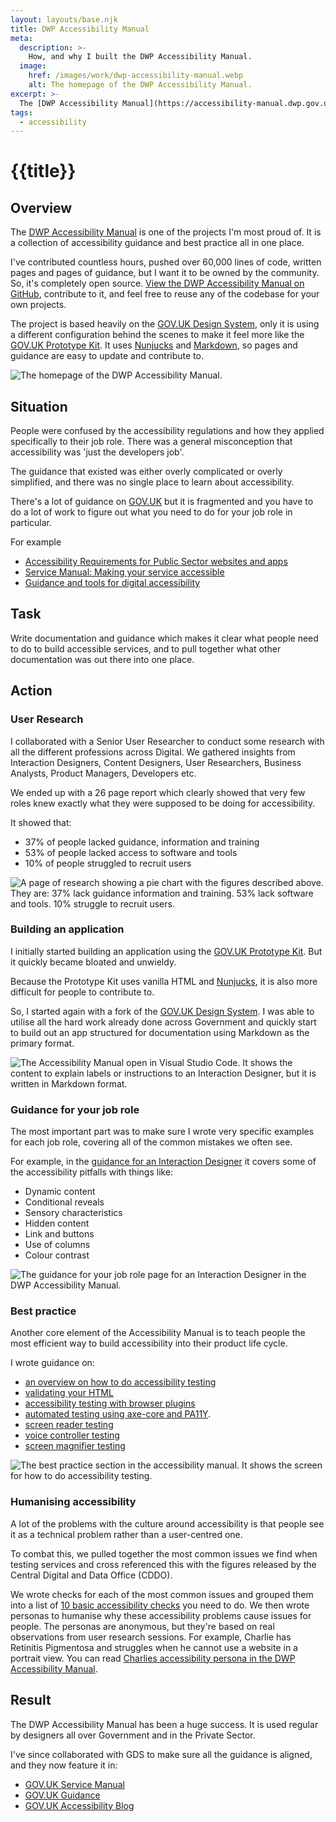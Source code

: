 ```yaml
---
layout: layouts/base.njk
title: DWP Accessibility Manual
meta:
  description: >-
    How, and why I built the DWP Accessibility Manual.
  image:
    href: /images/work/dwp-accessibility-manual.webp
    alt: The homepage of the DWP Accessibility Manual.
excerpt: >-
  The [DWP Accessibility Manual](https://accessibility-manual.dwp.gov.uk/) is one of the projects I’m most proud of. It is a collection of accessibility guidance and best practice all in one place.
tags:
  - accessibility
---
```


# {{title}}

## Overview

The [DWP Accessibility Manual](https://accessibility-manual.dwp.gov.uk) is one of the projects I'm most proud of. It is a collection of accessibility guidance and best practice all in one place.

I've contributed countless hours, pushed over 60,000 lines of code, written pages and pages of guidance, but I want it to be owned by the community. So, it's completely open source. [View the DWP Accessibility Manual on GitHub](https://github.com/dwp/accessibility-manual), contribute to it, and feel free to reuse any of the codebase for your own projects.

The project is based heavily on the [GOV.UK Design System](https://design-system.service.gov.uk/), only it is using a different configuration behind the scenes to make it feel more like the [GOV.UK Prototype Kit](https://govuk-prototype-kit.herokuapp.com/docs). It uses [Nunjucks](https://mozilla.github.io/nunjucks/templating.html) and [Markdown](https://www.markdownguide.org/), so pages and guidance are easy to update and contribute to.

![The homepage of the DWP Accessibility Manual.](/images/work/dwp-accessibility-manual.webp)

## Situation

People were confused by the accessibility regulations and how they applied specifically to their job role. There was a general misconception that accessibility was 'just the developers job'.

The guidance that existed was either overly complicated or overly simplified, and there was no single place to learn about accessibility. 

There's a lot of guidance on [GOV.UK](https://gov.uk) but it is fragmented and you have to do a lot of work to figure out what you need to do for your job role in particular.

For example
- [Accessibility Requirements for Public Sector websites and apps](https://www.gov.uk/guidance/accessibility-requirements-for-public-sector-websites-and-apps)
- [Service Manual: Making your service accessible](https://www.gov.uk/service-manual/helping-people-to-use-your-service/making-your-service-accessible-an-introduction)
- [Guidance and tools for digital accessibility](https://www.gov.uk/guidance/guidance-and-tools-for-digital-accessibility)

## Task

Write documentation and guidance which makes it clear what people need to do to build accessible services, and to pull together what other documentation was out there into one place.

## Action

### User Research
I collaborated with a Senior User Researcher to conduct some research with all the different professions across Digital. We gathered insights from Interaction Designers, Content Designers, User Researchers, Business Analysts, Product Managers, Developers etc.

We ended up with a 26 page report which clearly showed that very few roles knew exactly what they were supposed to be doing for accessibility.

It showed that:
- 37% of people lacked guidance, information and training
- 53% of people lacked access to software and tools
- 10% of people struggled to recruit users

![A page of research showing a pie chart with the figures described above. They are: 37% lack guidance information and training. 53% lack software and tools. 10% struggle to recruit users.](/images/work/dwp-accessibility-manual-research.webp)

### Building an application
I initially started building an application using the [GOV.UK Prototype Kit](https://govuk-prototype-kit.herokuapp.com/docs). But it quickly became bloated and unwieldy. 

Because the Prototype Kit uses vanilla HTML and [Nunjucks](https://mozilla.github.io/nunjucks/), it is also more difficult for people to contribute to.

So, I started again with a fork of the [GOV.UK Design System](https://design-system.service.gov.uk/). I was able to utilise all the hard work already done across Government and quickly start to build out an app structured for documentation using Markdown as the primary format.

![The Accessibility Manual open in Visual Studio Code. It shows the content to explain labels or instructions to an Interaction Designer, but it is written in Markdown format.](/images/work/dwp-accessibility-manual-markdown.webp)

### Guidance for your job role

The most important part was to make sure I wrote very specific examples for each job role, covering all of the common mistakes we often see.

For example, in the [guidance for an Interaction Designer](https://accessibility-manual.dwp.gov.uk/guidance-for-your-job-role/interaction-designer) it covers some of the accessibility pitfalls with things like:
- Dynamic content
- Conditional reveals
- Sensory characteristics
- Hidden content
- Link and buttons
- Use of columns
- Colour contrast

![The guidance for your job role page for an Interaction Designer in the DWP Accessibility Manual.](/images/work/dwp-accessibility-manual-interaction-designer.webp)


### Best practice

Another core element of the Accessibility Manual is to teach people the most efficient way to build accessibility into their product life cycle.

I wrote guidance on:
- [an overview on how to do accessibility testing](https://accessibility-manual.dwp.gov.uk/best-practice/how-to-do-accessibility-testing)
- [validating your HTML](https://accessibility-manual.dwp.gov.uk/best-practice/validating-html)
- [accessibility testing with browser plugins](https://accessibility-manual.dwp.gov.uk/best-practice/automated-testing-using-browser-plugins)
- [automated testing using axe-core and PA11Y](https://accessibility-manual.dwp.gov.uk/best-practice/automated-testing-using-axe-core-and-pa11y).
- [screen reader testing](https://accessibility-manual.dwp.gov.uk/best-practice/screen-reader-testing)
- [voice controller testing](https://accessibility-manual.dwp.gov.uk/best-practice/voice-controller-testing)
- [screen magnifier testing](https://accessibility-manual.dwp.gov.uk/best-practice/screen-magnifier-testing)

![The best practice section in the accessibility manual. It shows the screen for how to do accessibility testing.](/images/work/dwp-accessibility-manual-how-to-test.webp)


### Humanising accessibility

A lot of the problems with the culture around accessibility is that people see it as a technical problem rather than a user-centred one. 

To combat this, we pulled together the most common issues we find when testing services and cross referenced this with the figures released by the Central Digital and Data Office (CDDO). 

We wrote checks for each of the most common issues and grouped them into a list of [10 basic accessibility checks](https://accessibility-manual.dwp.gov.uk/tools-and-resources/basic-accessibility-checks) you need to do. We then wrote personas to humanise why these accessibility problems cause issues for people. The personas are anonymous, but they're based on real observations from user research sessions. For example, Charlie has Retinitis Pigmentosa and struggles when he cannot use a website in a portrait view. You can read [Charlies accessibility persona in the DWP Accessibility Manual](https://accessibility-manual.dwp.gov.uk/tools-and-resources/basic-accessibility-checks/2-responsive-design-impact-on-users#vertical-orientation).

## Result

The DWP Accessibility Manual has been a huge success. It is used regular by designers all over Government and in the Private Sector.

I've since collaborated with GDS to make sure all the guidance is aligned, and they now feature it in:
- [GOV.UK Service Manual](https://www.gov.uk/service-manual/helping-people-to-use-your-service/making-your-service-accessible-an-introduction#further-reading)
- [GOV.UK Guidance](https://www.gov.uk/guidance/guidance-and-tools-for-digital-accessibility#working-in-a-team-making-accessibility-changes)
- [GOV.UK Accessibility Blog](https://accessibility.blog.gov.uk/2021/05/27/why-weve-created-an-accessibility-manual-and-how-you-can-help-shape-it/)